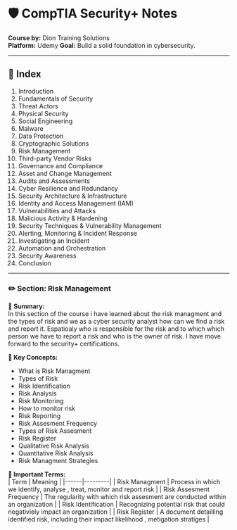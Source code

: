 # 🛡️ CompTIA Security+ Notes  
**Course by:** Dion Training Solutions  
**Platform:** Udemy 
**Goal:** Build a solid foundation in cybersecurity.


---

## 📘 Index

1. Introduction  
2. Fundamentals of Security  
3. Threat Actors  
4. Physical Security  
5. Social Engineering  
6. Malware  
7. Data Protection  
8. Cryptographic Solutions  
9. Risk Management  
10. Third-party Vendor Risks  
11. Governance and Compliance  
12. Asset and Change Management  
13. Audits and Assessments  
14. Cyber Resilience and Redundancy  
15. Security Architecture & Infrastructure  
16. Identity and Access Management (IAM)  
17. Vulnerabilities and Attacks  
18. Malicious Activity & Hardening  
19. Security Techniques & Vulnerability Management  
20. Alerting, Monitoring & Incident Response  
21. Investigating an Incident  
22. Automation and Orchestration  
23. Security Awareness  
24. Conclusion

---
### ✏️ Section: Risk Management

**📌 Summary:**  
In this section of the course i have learned about the risk managment and the types of risk and we as a cyber security analyst how can we find a risk and report it. Espatioaly who is responsible for the risk and to which which person we have to report a risk and who is the owner of risk. I have move forward to the security+ certifications.

**🧠 Key Concepts:**  
- What is Risk Managment
- Types of Risk
- Risk Identification
- Risk Analysis
- Risk Monitoring
- How to monitor risk
- Risk Reporting
- Risk Assesment Frequency
- Types of Risk Assesment
- Risk Register
- Qualitative Risk Analysis
- Quantitative Risk Analysis
- Risk Managment Strategies


**🔑 Important Terms:**  
| Term | Meaning |
|------|---------|
|   Risk Managment   |    Process in which we identify, analyse , treat, monitor and report risk     |
|   Risk Assesment Frequency   |    The regularity with which risk assesment are conducted within an organization     |
|   Risk Identification   |     Recognizing potential risk that could negativiely impact an organization    |
|   Risk Register   |     A document detailling identified risk, including their impact likelihood , metigation stratiges    |


